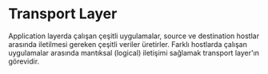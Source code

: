 # Transport Layer

Application layerda çalışan çeşitli uygulamalar, source ve destination hostlar arasında iletilmesi gereken çeşitli veriler üretirler. Farklı hostlarda çalışan uygulamalar arasında mantıksal (logical) iletişimi sağlamak transport layer'ın görevidir.
